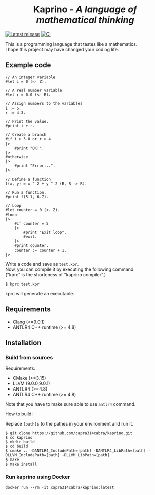 <div align="center">
  <h1>Kaprino <i>- A language of mathematical thinking</i></h1>
</div>

[![Latest release](https://img.shields.io/github/v/release/capra314cabra/kaprino?include_prereleases)](https://hub.docker.com/r/capra314cabra/kaprino)
[![CI](https://github.com/capra314cabra/kaprino/workflows/CI/badge.svg)](https://github.com/capra314cabra/kaprino/actions?query=workflow%3ACI)

This is a programming language that tastes like a mathematics.  
I hope this project may have changed your coding life.

## Example code

```
// An integer variable
#let i = 0 (<- Z).

// A real number variable
#let r = 0.0 (<- R).

// Assign numbers to the variables
i := 5.
r := 4.3.

// Print the value.
#print i + r.

// Create a branch
#if i > 3.0 or r > 4
|>
    #print "OK!".
|>
#otherwise
|>
    #print "Error...".
|>

// Define a function
f(x, y) = x ^ 2 + y ^ 2 (R, R -> R).

// Run a function.
#print f(5.1, 6.7).

// Loop
#let counter = 0 (<- Z).
#loop
|>
    #if counter = 5
    |>
        #print "Exit loop".
        #exit.
    |>
    #print counter.
    counter := counter + 1.
|>
```

Write a code and save as `test.kpr`.  
Now, you can compile it by executing the following command:  
("kprc" is the shorteness of "kaprino compiler".)

```
$ kprc test.kpr
```

kprc will generate an executable.

## Requirements

- Clang (>=9.0.1)
- ANTLR4 C++ runtime (>= 4.8)

## Installation

### Build from sources

Requirements:

- CMake (>=3.15)
- LLVM (9.0.0,9.0.1)
- ANTLR4 (>=4.8)
- ANTLR4 C++ runtime (>= 4.8)

Note that you have to make sure able to use `antlr4` command.

How to build:

Replace `[path]`s to the pathes in your environment and run it.

```
$ git clone https://github.com/capra314cabra/kaprino.git
$ cd kaprino
$ mkdir build
$ cd build
$ cmake .. -DANTLR4_IncludePath=[path] -DANTLR4_LibPath=[path] -DLLVM_IncludePath=[path] -DLLVM_LibPath=[path]
$ make
$ make install
```

### Run kaprino using Docker

```
docker run --rm -it capra314cabra/kaprino:latest
```
